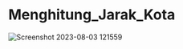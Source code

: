 # Menghitung_Jarak_Kota
![Screenshot 2023-08-03 121559](https://github.com/Delonix1Regia/Menghitung_Jarak_Kota/assets/105977648/ea7ca0e1-aafb-4c69-8b6f-5a6d14b72e67)
